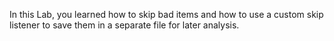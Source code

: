 In this Lab, you learned how to skip bad items and how to use a custom skip listener to save them in a separate file for later analysis.
